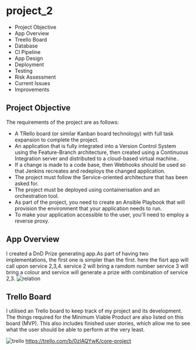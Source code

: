 # project_2


<ul>
  <li>Project Objective</li>
<li>App Overview</li>
<li>Treello Board</li>
<li>Database</li>
<li>CI Pipeline</li>
<li>App Design</li>
  <li>Deployment</li>
<li>Testing</li>
  <li>Risk Assessment</li>
<li>Current Issues</li>
<li>Improvements</li>
</ul>

## Project Objective

The requirements of the project are as follows:
<ul>
<li>A TRello board (or similar Kanban board technology) with full task expansion to complete the project.</li>
<li>An application that is fully integrated into a Version Control System using the Feature-Branch architecture, then created using a Continuous Integration server and distributed to a cloud-based virtual machine..</li>
<li>If a change is made to a code base, then Webhooks should be used so that Jenkins recreates and redeploys the changed application.</li>
<li>The project must follow the Service-oriented architecture that has been asked for.</li>
<li>The project must be deployed using containerisation and an orchestration tool.</li>
<li>As part of the project, you need to create an Ansible Playbook that will provision the environment that your application needs to run.</li>
<li>To make your application accessible to the user, you'll need to employ a reverse proxy.</li>
</ul>

## App Overview
I created a DnD Prize generating app.As part of having two implementations, the first one is simpler than the first. here the fisrt app will call upon service 2,3,4. service 2 will bring a ramdom number service 3 will bring a colour and service will generate a prize with combination of service 2,3.
![relation](https://camo.githubusercontent.com/4cbf75cf12104d7c32bb628ad0075e33fdeecab56e208cc4cb199d42d519ba88/68747470733a2f2f696d6775722e636f6d2f324747444f67382e6a7067)

## Trello Board

I utilised an Trello board to keep track of my project and its development. The things required for the Minimum Viable Product are also listed on this board (MVP). This also includes finished user stories, which allow me to see what the user should be able to perform at the very least.

![trello](https://paste.pics/5d958ccf23a61d52c3d84385965d42f4)
https://trello.com/b/0zlAQYwK/core-project



